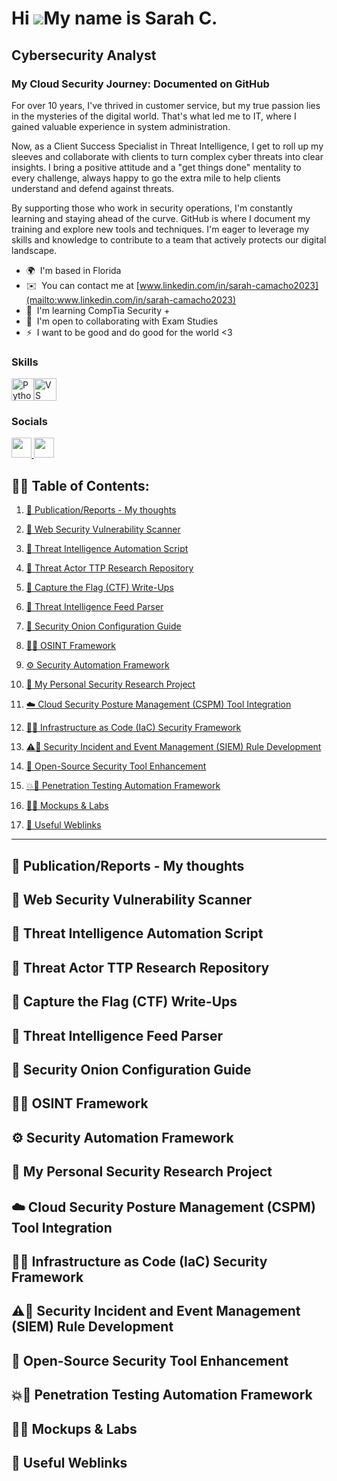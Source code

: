 Hi ![](https://user-images.githubusercontent.com/18350557/176309783-0785949b-9127-417c-8b55-ab5a4333674e.gif)My name is Sarah C. 
================================================================================================================================

Cybersecurity Analyst
---------------------

### My Cloud Security Journey: Documented on GitHub

For over 10 years, I've thrived in customer service, but my true passion lies in the mysteries of the digital world. That's what led me to IT, where I gained valuable experience in system administration. 

Now, as a Client Success Specialist in Threat Intelligence, I get to roll up my sleeves and collaborate with clients to turn complex cyber threats into clear insights. I bring a positive attitude and a "get things done" mentality to every challenge, always happy to go the extra mile to help clients understand and defend against threats. 

By supporting those who work in security operations, I'm constantly learning and staying ahead of the curve. GitHub is where I document my training and explore new tools and techniques. I'm eager to leverage my skills and knowledge to contribute to a team that actively protects our digital landscape.

* 🌍  I'm based in Florida
* ✉️  You can contact me at [www.linkedin.com/in/sarah-camacho2023](mailto:www.linkedin.com/in/sarah-camacho2023)
* 🧠  I'm learning CompTia Security +
* 🤝  I'm open to collaborating with Exam Studies
* ⚡  I want to be good and do good for the world <3

### Skills


<p align="left">
<a href="https://www.python.org/" target="_blank" rel="noreferrer"><img src="https://raw.githubusercontent.com/danielcranney/readme-generator/main/public/icons/skills/python-colored.svg" width="36" height="36" alt="Python" /></a><a href="https://code.visualstudio.com/" target="_blank" rel="noreferrer"><img src="https://raw.githubusercontent.com/danielcranney/readme-generator/main/public/icons/skills/visualstudiocode.svg" width="36" height="36" alt="VS Code" /></a>
</p>


### Socials

<p align="left"> <a href="https://www.github.com/Sylkpac" target="_blank" rel="noreferrer"> <picture> <source media="(prefers-color-scheme: dark)" srcset="https://raw.githubusercontent.com/danielcranney/readme-generator/main/public/icons/socials/github-dark.svg" /> <source media="(prefers-color-scheme: light)" srcset="https://raw.githubusercontent.com/danielcranney/readme-generator/main/public/icons/socials/github.svg" /> <img src="https://raw.githubusercontent.com/danielcranney/readme-generator/main/public/icons/socials/github.svg" width="32" height="32" /> </picture> </a> <a href="https://www.linkedin.com/in/sarah-camacho2023" target="_blank" rel="noreferrer"> <picture> <source media="(prefers-color-scheme: dark)" srcset="https://raw.githubusercontent.com/danielcranney/readme-generator/main/public/icons/socials/linkedin-dark.svg" /> <source media="(prefers-color-scheme: light)" srcset="https://raw.githubusercontent.com/danielcranney/readme-generator/main/public/icons/socials/linkedin.svg" /> <img src="https://raw.githubusercontent.com/danielcranney/readme-generator/main/public/icons/socials/linkedin.svg" width="32" height="32" /> </picture> </a></p>

<h2>👨‍💻 Table of Contents:</h2>

1. [📝 Publication/Reports - My thoughts](#publication-reports)

2. [🔎 Web Security Vulnerability Scanner](#web-security-vulnerability-scanner)

3. [🤖 Threat Intelligence Automation Script](#threat-intelligence-automation-script) 

4. [🎯 Threat Actor TTP Research Repository](#threat-actor-ttp-research-repository)

5. [🏁 Capture the Flag (CTF) Write-Ups](#capture-the-flag-ctf-write-ups)

6. [📡 Threat Intelligence Feed Parser](#threat-intelligence-feed-parser)

7. [🧅 Security Onion Configuration Guide](#security-onion-configuration-guide)

8. [🕵️‍♀️ OSINT Framework ](#osint-framework)

9. [⚙️ Security Automation Framework](#security-automation-framework)

10. [🔬 My Personal Security Research Project](#my-personal-security-research-project)

11. [☁️ Cloud Security Posture Management (CSPM) Tool Integration](#cloud-security-posture-management-cspm-tool-integration)

12. [🦺🔐 Infrastructure as Code (IaC) Security Framework](#infrastructure-as-code-iac-security-framework)

13. [⚠️📔 Security Incident and Event Management (SIEM) Rule Development](#security-incident-and-event-management-siem-rule-development)

14. [🧰 Open-Source Security Tool Enhancement](#open-source-security-tool-enhancement)

15. [💥🤖 Penetration Testing Automation Framework](#penetration-testing-automation-framework)

16. [🎨🧪 Mockups & Labs](#mockups-and-labs)

17. [🔗 Useful Weblinks](#useful-weblinks)

------------------------------------------------------

## 📝 Publication/Reports - My thoughts <a href="#publication-reports"></a>

## 🔎 Web Security Vulnerability Scanner <a href="#web-security-vulnerability-scanner"></a>

## 🤖 Threat Intelligence Automation Script <a href="#threat-intelligence-automation-script"></a>

## 🎯 Threat Actor TTP Research Repository <a href="#threat-actor-ttp-research-repository"></a>

## 🏁 Capture the Flag (CTF) Write-Ups <a href="#capture-the-flag-ctf-write-ups"></a>

## 📡 Threat Intelligence Feed Parser <a href="#threat-intelligence-feed-parser"></a>

## 🧅 Security Onion Configuration Guide <a href="#security-onion-configuration-guide"></a>

## 🕵️‍♀️ OSINT Framework <a href="#osint-framework"></a>

## ⚙️ Security Automation Framework <a href="#security-automation-framework"></a>

## 🔬 My Personal Security Research Project <a href="#my-personal-security-research-project"></a>

## ☁️ Cloud Security Posture Management (CSPM) Tool Integration <a href="#cloud-security-posture-management-cspm-tool-integration"></a>

## 🦺🔐 Infrastructure as Code (IaC) Security Framework <a href="#infrastructure-as-code-iac-security-framework"></a>

## ⚠️📔 Security Incident and Event Management (SIEM) Rule Development <a href="#security-incident-and-event-management-siem-rule-development"></a>

## 🧰 Open-Source Security Tool Enhancement <a href="#open-source-security-tool-enhancement"></a>

## 💥🤖 Penetration Testing Automation Framework <a href="#penetration-testing-automation-framework"></a>

## 🎨🧪 Mockups & Labs <a href="#mockups-and-labs"></a>

## 🔗 Useful Weblinks <a href="#useful-weblinks"></a>




